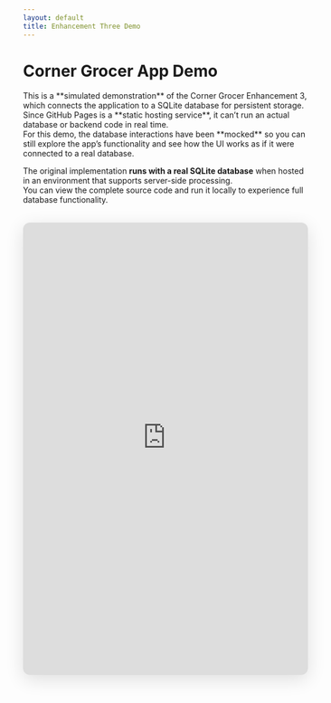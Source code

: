 ```yaml
---
layout: default
title: Enhancement Three Demo
---
```


<h1 id="typed-text">Corner Grocer App Demo</h1>

<p>This is a **simulated demonstration** of the Corner Grocer Enhancement 3, which connects the application to a SQLite database for persistent storage.  
Since GitHub Pages is a **static hosting service**, it can’t run an actual database or backend code in real time.  
  <br>
For this demo, the database interactions have been **mocked** so you can still explore the app’s functionality and see how the UI works as if it were connected to a real database.  

The original implementation **runs with a real SQLite database** when hosted in an environment that supports server-side processing.  
You can view the complete source code and run it locally to experience full database functionality.
</p>

<div class="app-container" style="margin: 2rem 0; border-radius: 12px; overflow: hidden; box-shadow: 0 8px 32px rgba(0,0,0,0.12);">
  <iframe
    src="https://0d394c1a-e07e-4561-aa6f-dd80385df9db-00-loqi0vrnbdsb.spock.replit.dev/"
    class="embedded-app"
    title="Corner Grocer Demo"
    style="width:100%; height:800px; border:none; display:block;"
  ></iframe>
</div>



<style>
.app-container {
  margin: 2rem 0;
  border-radius: 12px;
  overflow: hidden;
  box-shadow: 0 8px 32px rgba(0,0,0,0.12);
}
.embedded-app {
  width: 100%;
  height: 800px;
  border: none;
  display: block;
}
@media (max-width: 768px) {
  .embedded-app {
    height: 600px;
  }
}
</style>
